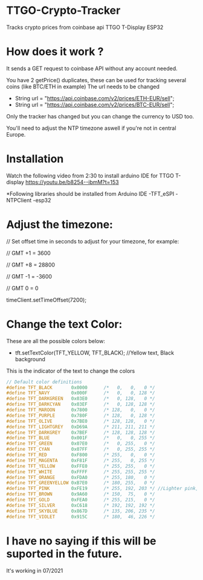 # TTGO-Crypto-Tracker
Tracks crypto prices from coinbase api
TTGO T-Display ESP32

# How does it work ?

It sends a GET request to coinbase API without any account needed.

You have 2 getPrice() duplicates, these can be used for tracking several coins (like BTC/ETH in example)
The url needs to be changed

- String url = "https://api.coinbase.com/v2/prices/ETH-EUR/sell";
- String url = "https://api.coinbase.com/v2/prices/BTC-EUR/sell";

Only the tracker has changed but you can change the currency to USD too.

You'll need to adjust the NTP timezone aswell if you're not in central Europe.

# Installation

Watch the following video from 2:30 to install arduino IDE for TTGO T-display
https://youtu.be/b8254--ibmM?t=153

*Following libraries should be installed from Arduino IDE
-TFT_eSPI
-NTPClient
-esp32

# Adjust the timezone:

  // Set offset time in seconds to adjust for your timezone, for example:
  
  // GMT +1 = 3600
  
  // GMT +8 = 28800
  
  // GMT -1 = -3600
  
  // GMT 0 = 0
  
  timeClient.setTimeOffset(7200);
  
  # Change the text Color: 
  
  These are all the possible colors below:
  - tft.setTextColor(TFT_YELLOW, TFT_BLACK); //Yellow text, Black background

This is the indicator of the text to change the colors
  ```C++
  // Default color definitions
#define TFT_BLACK       0x0000      /*   0,   0,   0 */
#define TFT_NAVY        0x000F      /*   0,   0, 128 */
#define TFT_DARKGREEN   0x03E0      /*   0, 128,   0 */
#define TFT_DARKCYAN    0x03EF      /*   0, 128, 128 */
#define TFT_MAROON      0x7800      /* 128,   0,   0 */
#define TFT_PURPLE      0x780F      /* 128,   0, 128 */
#define TFT_OLIVE       0x7BE0      /* 128, 128,   0 */
#define TFT_LIGHTGREY   0xD69A      /* 211, 211, 211 */
#define TFT_DARKGREY    0x7BEF      /* 128, 128, 128 */
#define TFT_BLUE        0x001F      /*   0,   0, 255 */
#define TFT_GREEN       0x07E0      /*   0, 255,   0 */
#define TFT_CYAN        0x07FF      /*   0, 255, 255 */
#define TFT_RED         0xF800      /* 255,   0,   0 */
#define TFT_MAGENTA     0xF81F      /* 255,   0, 255 */
#define TFT_YELLOW      0xFFE0      /* 255, 255,   0 */
#define TFT_WHITE       0xFFFF      /* 255, 255, 255 */
#define TFT_ORANGE      0xFDA0      /* 255, 180,   0 */
#define TFT_GREENYELLOW 0xB7E0      /* 180, 255,   0 */
#define TFT_PINK        0xFE19      /* 255, 192, 203 */ //Lighter pink, was 0xFC9F      
#define TFT_BROWN       0x9A60      /* 150,  75,   0 */
#define TFT_GOLD        0xFEA0      /* 255, 215,   0 */
#define TFT_SILVER      0xC618      /* 192, 192, 192 */
#define TFT_SKYBLUE     0x867D      /* 135, 206, 235 */
#define TFT_VIOLET      0x915C      /* 180,  46, 226 */
```  


# I have no saying if this will be suported in the future.
It's working in 07/2021
